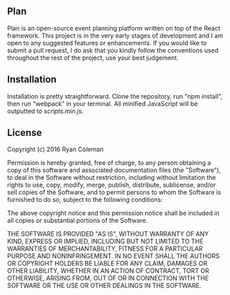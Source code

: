 ## Plan

Plan is an open-source event planning platform written on top of the React framework. This project is in the very early stages of development and I am open to any suggested features or enhancements. If you would like to submit a pull request, I do ask that you kindly follow the conventions used throughout the rest of the project, use your best judgement.

## Installation

Installation is pretty straightforward. Clone the repository, run "npm install", then run "webpack" in your terminal. All minified JavaScript will be outputted to <i>scripts.min.js</i>.

## License

Copyright (c) 2016 Ryan Coleman

Permission is hereby granted, free of charge, to any person obtaining a copy of this software and associated documentation files (the "Software"), to deal in the Software without restriction, including without limitation the rights to use, copy, modify, merge, publish, distribute, sublicense, and/or sell copies of the Software, and to permit persons to whom the Software is furnished to do so, subject to the following conditions:

The above copyright notice and this permission notice shall be included in all copies or substantial portions of the Software.

THE SOFTWARE IS PROVIDED "AS IS", WITHOUT WARRANTY OF ANY KIND, EXPRESS OR IMPLIED, INCLUDING BUT NOT LIMITED TO THE WARRANTIES OF MERCHANTABILITY, FITNESS FOR A PARTICULAR PURPOSE AND NONINFRINGEMENT. IN NO EVENT SHALL THE AUTHORS OR COPYRIGHT HOLDERS BE LIABLE FOR ANY CLAIM, DAMAGES OR OTHER LIABILITY, WHETHER IN AN ACTION OF CONTRACT, TORT OR OTHERWISE, ARISING FROM, OUT OF OR IN CONNECTION WITH THE SOFTWARE OR THE USE OR OTHER DEALINGS IN THE SOFTWARE.
